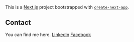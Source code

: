 This is a [Next.js](https://nextjs.org/) project bootstrapped with [`create-next-app`](https://github.com/vercel/next.js/tree/canary/packages/create-next-app).

## Contact

You can find me here.
[Linkedin](https://www.linkedin.com/in/nayzaw-minnaing/)
[Facebook](https://www.facebook.com/nayzawminnaing1/)
